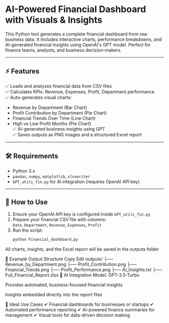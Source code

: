 # AI-Powered Financial Dashboard with Visuals & Insights

This Python tool generates a complete financial dashboard from raw business data. It includes interactive charts, performance breakdowns, and AI-generated financial insights using OpenAI's GPT model. Perfect for finance teams, analysts, and business decision-makers.

---

## ⚡ Features
✅ Loads and analyzes financial data from CSV files  
✅ Calculates KPIs: Revenue, Expenses, Profit, Department performance  
✅ Auto-generates visual charts:  
- Revenue by Department (Bar Chart)  
- Profit Contribution by Department (Pie Chart)  
- Financial Trends Over Time (Line Chart)  
- High vs Low Profit Months (Pie Chart)  
✅ AI-generated business insights using GPT  
✅ Saves outputs as PNG images and a structured Excel report  

---

## 🛠️ Requirements
- Python 3.x  
- `pandas`, `numpy`, `matplotlib`, `xlsxwriter`  
- `GPT_utils_fin.py` for AI integration (requires OpenAI API key)  

---

## 🚀 How to Use
1. Ensure your OpenAI API key is configured inside `GPT_utils_fin.py`  
2. Prepare your financial CSV file with columns:  
   `Date`, `Department`, `Revenue`, `Expenses`, `Profit`  
3. Run the script:  
   ```bash
   python Financial_dashboard.py
All charts, insights, and the Excel report will be saved in the outputs folder

📁 Example Output Structure
Copy
Edit
outputs/
├── Revenue_by_Department.png
├── Profit_Contribution.png
├── Financial_Trends.png
├── Profit_Performance.png
├── AI_Insights.txt
├── Full_Financial_Report.xlsx
🤖 AI Integration
Model: GPT-3.5-Turbo

Provides automated, business-focused financial insights

Insights embedded directly into the report files

💼 Ideal Use Cases
✔ Financial dashboards for businesses or startups
✔ Automated performance reporting
✔ AI-powered finance summaries for management
✔ Visual tools for data-driven decision making